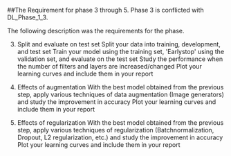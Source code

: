 ##The Requirement for phase 3 through 5.
Phase 3 is conflicted with DL_Phase_1_3.

The following description was the requirements for the phase.

3. Split and evaluate on test set
Split your data into training, development, and test set
Train your model using the training set, 'Earlystop' using the validation set, and evaluate on the test set
Study the performance when the number of filters and layers are increased/changed
Plot your learning curves and include them in your report

4. Effects of augmentation
With the best model obtained from the previous step, apply various techniques of data augmentation (Image generators) and study the improvement in accuracy
Plot your learning curves and include them in your report

5. Effects of regularization
With the best model obtained from the previous step, apply various techniques of regularization (Batchnormalization, Dropout, L2 regularization, etc.) and study the improvement in accuracy
Plot your learning curves and include them in your report
